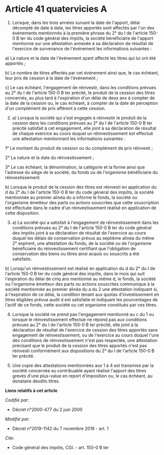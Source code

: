 # Article 41 quatervicies A

1. Lorsque, dans les trois années suivant la date de l'apport, délai décompté de date à date, les titres apportés sont
affectés par l'un des événements mentionnés à la première phrase du 2° du I de l'article 150-0 B ter du code général des
impôts, la société bénéficiaire de l'apport mentionne sur une attestation annexée à sa déclaration de résultat de l'exercice
de survenance de l'événement les informations suivantes :

a) La nature et la date de l'événement ayant affecté les titres qui lui ont été apportés ;

b) Le nombre de titres affectés par cet événement ainsi que, le cas échéant, leur prix de cession à la date de l'événement ;

c) Le cas échéant, l'engagement de réinvestir, dans les conditions prévues au 2° du I de l'article 150-0 B ter précité, le
produit de la cession des titres concernés, au plus tard à l'expiration d'un délai de deux ans à compter de la date de la
cession ou, le cas échéant, à compter de la date de perception d'un complément de prix afférent à cette cession.

2. a) Lorsque la société qui s'est engagée à réinvestir le produit de la cession dans les conditions prévues au 2° du I de
l'article 150-0 B ter précité satisfait à cet engagement, elle joint à sa déclaration de résultat de chaque exercice au cours
duquel un réinvestissement est effectué une attestation mentionnant les informations suivantes :

1° Le montant du produit de cession ou du complément de prix réinvesti ;

2° La nature et la date du réinvestissement ;

3° Le cas échéant, la dénomination, la catégorie et la forme ainsi que l'adresse du siège de la société, du fonds ou de
l'organisme bénéficiaire du réinvestissement.

b) Lorsque le produit de la cession des titres est réinvesti en application du d du 2° du I de l'article 150-0 B ter du code
général des impôts, la société mentionnée au premier alinéa du a informe le fonds, la société ou l'organisme émetteur des
parts ou actions souscrites que cette souscription est effectuée dans le cadre d'un réinvestissement réalisé en application
de cette disposition.

3. a) La société qui a satisfait à l'engagement de réinvestissement dans les conditions prévues au 2° du I de l'article 150-0
B ter du code général des impôts joint à sa déclaration de résultat de l'exercice au cours duquel les délais de conservation
prévus au septième alinéa du même 2° expirent, une attestation du fonds, de la société ou de l'organisme bénéficiaire du
réinvestissement certifiant que l'obligation de conservation des biens ou titres ainsi acquis ou souscrits a été satisfaite.

b) Lorsqu'un réinvestissement est réalisé en application du d du 2° du I de l'article 150-0 B ter du code général des impôts,
dans le mois qui suit l'expiration du délai de cinq ans mentionné au même d, le fonds, la société ou l'organisme émetteur des
parts ou actions souscrites communique à la société mentionnée au premier alinéa du a du 2 une attestation indiquant si, à
l'expiration de ce délai, la condition tenant aux quotas d'investissement en titres éligibles prévue audit d est satisfaite
et indiquant les pourcentages de l'actif de ce fonds, cette société ou cet organisme constitués par ces titres.

4. Lorsque la société ne prend pas l'engagement mentionné au c du 1 ou lorsque le réinvestissement effectué ne répond pas aux
conditions prévues au 2° du I de l'article 150-0 B ter précité, elle joint à la déclaration de résultat de l'exercice de
cession des titres apportés sans engagement de réinvestissement, ou de l'exercice au cours duquel l'une des conditions de
réinvestissement n'est pas respectée, une attestation précisant que le produit de la cession des titres apportés n'est pas
réinvesti conformément aux dispositions du 2° du I de l'article 150-0 B ter précité.

5. Une copie des attestations mentionnées aux 1 à 4 est transmise par la société concernée au contribuable ayant réalisé
l'apport des titres grevés d'une plus-value en report d'imposition ou, le cas échéant, au donataire desdits titres.

**Liens relatifs à cet article**

_Codifié par_:

  - Décret n°2000-477 du 2 juin 2000

_Modifié par_:

  - Décret n°2019-1142 du 7 novembre 2019 - art. 1

_Cite_:

  - Code général des impôts, CGI. - art. 150-0 B ter

